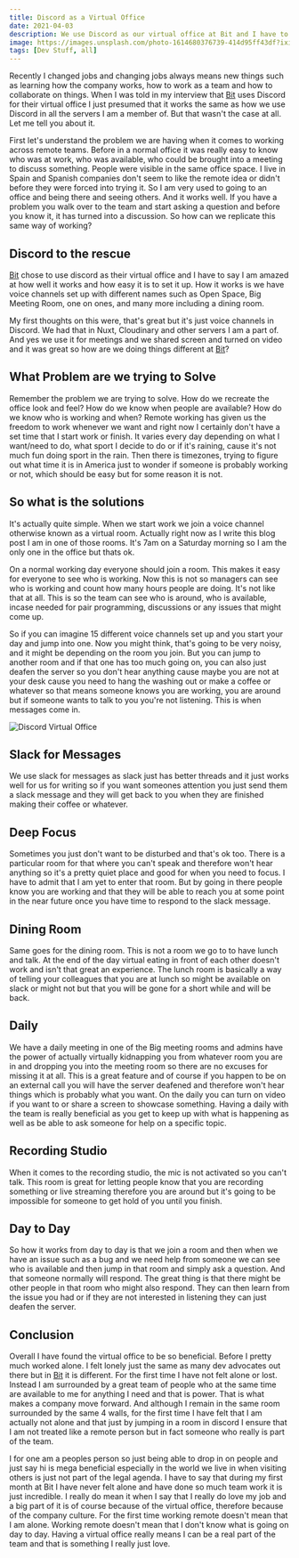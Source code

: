 ```yaml
---
title: Discord as a Virtual Office
date: 2021-04-03
description: We use Discord as our virtual office at Bit and I have to tell you all about it as it really is a great way to work and collaborate with others especially when working in different time zones.
image: https://images.unsplash.com/photo-1614680376739-414d95ff43df?ixid=MXwxMjA3fDB8MHxwaG90by1wYWdlfHx8fGVufDB8fHw%3D&ixlib=rb-1.2.1&auto=format&fit=crop&w=2167&q=80
tags: [Dev Stuff, all]
---
```


Recently I changed jobs and changing jobs always means new things such as learning how the company works, how to work as a team and how to collaborate on things. When I was told in my interview that [Bit](https://bit.dev) uses Discord for their virtual office I just presumed that it works the same as how we use Discord in all the servers I am a member of. But that wasn't the case at all. Let me tell you about it.

First let's understand the problem we are having when it comes to working across remote teams. Before in a normal office it was really easy to know who was at work, who was available, who could be brought into a meeting to discuss something. People were visible in the same office space. I live in Spain and Spanish companies don't seem to like the remote idea or didn't before they were forced into trying it. So I am very used to going to an office and being there and seeing others. And it works well. If you have a problem you walk over to the team and start asking a question and before you know it, it has turned into a discussion. So how can we replicate this same way of working?

## Discord to the rescue

[Bit](https://bit.dev) chose to use discord as their virtual office and I have to say I am amazed at how well it works and how easy it is to set it up. How it works is we have voice channels set up with different names such as Open Space, Big Meeting Room, one on ones, and many more including a dining room.

My first thoughts on this were, that's great but it's just voice channels in Discord. We had that in Nuxt, Cloudinary and other servers I am a part of. And yes we use it for meetings and we shared screen and turned on video and it was great so how are we doing things different at [Bit](https://bit.dev)?

## What Problem are we trying to Solve

Remember the problem we are trying to solve. How do we recreate the office look and feel? How do we know when people are available? How do we know who is working and when? Remote working has given us the freedom to work whenever we want and right now I certainly don't have a set time that I start work or finish. It varies every day depending on what I want/need to do, what sport I decide to do or if it's raining, cause it's not much fun doing sport in the rain. Then there is timezones, trying to figure out what time it is in America just to wonder if someone is probably working or not, which should be easy but for some reason it is not. 

## So what is the solutions

It's actually quite simple. When we start work we join a voice channel otherwise known as a virtual room. Actually right now as I write this blog post I am in one of those rooms. It's 7am on a Saturday morning so I am the only one in the office but thats ok. 

On a normal working day everyone should join a room. This makes it easy for everyone to see who is working. Now this is not so managers can see who is working and count how many hours people are doing. It's not like that at all. This is so the team can see who is around, who is available, incase needed for pair programming, discussions or any issues that might come up.

So if you can imagine 15 different voice channels set up and you start your day and jump into one. Now you might think, that's going to be very noisy, and it might be depending on the room you join. But you can jump to another room and if that one has too much going on, you can also just deafen the server so you don't hear anything cause maybe you are not at your desk cause you need to hang the washing out or make a coffee or whatever so that means someone knows you are working, you are around but if someone wants to talk to you you're not listening. This is when messages come in.

![Discord Virtual Office](https://res.cloudinary.com/debsobrien/image/upload/q_auto,f_auto/v1617526504/debbie.codes/blog/discord-virtual-office_gdebzt.png)

## Slack for Messages

We use slack for messages as slack just has better threads and it just works well for us for writing so if you want someones attention you just send them a slack message and they will get back to you when they are finished making their coffee or whatever. 

## Deep Focus

Sometimes you just don't want to be disturbed and that's ok too. There is a particular room for that where you can't speak and therefore won't hear anything so it's a pretty quiet place and good for when you need to focus. I have to admit that I am yet to enter that room. But by going in there people know you are working and that they will be able to reach you at some point in the near future once you have time to respond to the slack message.

## Dining Room

Same goes for the dining room. This is not a room we go to to have lunch and talk. At the end of the day virtual eating in front of each other doesn't work and isn't that great an experience. The lunch room is basically a way of telling your colleagues that you are at lunch so might be available on slack or might not but that you will be gone for a short while and will be back. 

## Daily

We have a daily meeting in one of the Big meeting rooms and admins have the power of actually virtually kidnapping you from whatever room you are in and dropping you into the meeting room so there are no excuses for missing it at all. This is a great feature and of course if you happen to be on an external call you will have the server deafened and therefore won't hear things which is probably what you want. On the daily you can turn on video if you want to or share a screen to showcase something. Having a daily with the team is really beneficial as you get to keep up with what is happening as well as be able to ask someone for help on a specific topic.

## Recording Studio

When it comes to the recording studio, the mic is not activated so you can't talk. This room is great for letting people know that you are recording something or live streaming therefore you are around but it's going to be impossible for someone to get hold of you until you finish.

## Day to Day

So how it works from day to day is that we join a room and then when we have an issue such as a bug and we need help from someone we can see who is available and then jump in that room and simply ask a question. And that someone normally will respond. The great thing is that there might be other people in that room who might also respond. They can then learn from the issue you had or if they are not interested in listening they can just deafen the server.

## Conclusion

Overall I have found the virtual office to be so beneficial. Before I pretty much worked alone. I felt lonely just the same as many dev advocates out there but in [Bit](https://bit.dev) it is different. For the first time I have not felt alone or lost. Instead I am surrounded by a great team of people who at the same time are available to me for anything I need and that is power. That is what makes a company move forward. And although I remain in the same room surrounded by the same 4 walls, for the first time I have felt that I am actually not alone and that just by jumping in a room in discord I ensure that I am not treated like a remote person but in fact someone who really is part of the team.


I for one am a peoples person so just being able to drop in on people and just say hi is mega beneficial especially in the world we live in when visiting others is just not part of the legal agenda. I have to say that during my first month at Bit I have never felt alone and have done so much team work it is just incredible. I really do mean it when I say that I really do love my job and a big part of it is of course because of the virtual office, therefore because of the company culture. For the first time working remote doesn't mean that I am alone. Working remote doesn't mean that I don't know what is going on day to day. Having a virtual office really means I can be a real part of the team and that is something I really just love.
